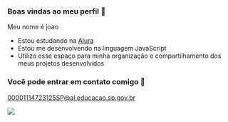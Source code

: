 ### Boas vindas ao meu perfil 🖤

Meu nome é joao

- Estou estudando na [Alura](https://www.alura.com.br)
- Estou me desenvolvendo na linguagem JavaScript
- Utilizo esse espaço para minha organização e compartilhamento dos meus projetos desenvolvidos

### Você pode entrar em contato comigo 📧

00001114723125SP@al.educacao.sp.gov.br

![](https://media1.tenor.com/m/-LgPfU5buQ0AAAAd/little-boy-dance-cute.gif)
